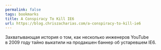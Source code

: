 ```yaml
---
permalink: false
tags: bookmarks
title: A Conspiracy To Kill IE6
url: https://blog.chriszacharias.com/a-conspiracy-to-kill-ie6
---
```

Захватывающая история о том, как несколько инженеров YouTube в 2009 году тайно выкатили на продакшен баннер об устаревшем IE6.
